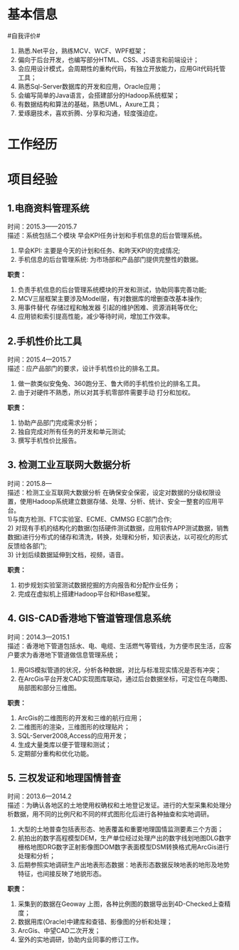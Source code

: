 # 基本信息 #



#自我评价#
1)	熟悉.Net平台，熟练MCV、WCF、WPF框架；  
2)	偏向于后台开发，也编写部分HTML、CSS、JS语言和前端设计；  
3)  会应用设计模式，会周期性的重构代码，有独立开放能力，应用Git代码托管工具；  
4)	熟悉Sql-Server数据库的开发和应用，Oracle应用；  
4)	会编写简单的Java语言，会搭建部分的Hadoop系统框架；  
5)  有数据结构和算法的基础，熟悉UML，Axure工具；  
6)	爱琢磨技术，喜欢折腾、分享和沟通，轻度强迫症。

# 工作经历 #


# 项目经验 #

## 1.电商资料管理系统
时间：2015.3——2015.7  
描述：系统包括二个模块 早会KPI任务计划和手机信息的后台管理系统。  
1)	早会KPI: 主要是今天的计划和任务、和昨天KPI的完成情况;  
2)	手机信息的后台管理系统: 为市场部和产品部门提供完整性的数据。  

**职责：**  
1) 负责手机信息的后台管理系统模块的开发和测试，协助同事完善功能;  
2) MCV三层框架主要涉及Model层，有对数据库的增删查改基本操作;  
3) 用事件替代 存储过程和触发器 引起的维护困难、资源消耗等优化;  
4) 应用锁和索引提高性能，减少等待时间，增加工作效率。  

## 2.手机性价比工具  
时间：2015.4—2015.7  
描述：应产品部门的要求，设计手机性价比的排名工具。  
1) 做一款类似安兔兔、360跑分王、鲁大师的手机性价比的排名工具。  
2) 由于对硬件不熟悉，所以对其手机零部件需要手动 打分和加权。
  
**职责：**  
1) 协助产品部门完成需求分析；  
2) 独自完成对所有任务的开发和单元测试;  
3) 撰写手机性价比报告。

## 3. 检测工业互联网大数据分析 ##
时间：2015.8—  
描述：检测工业互联网大数据分析 在确保安全保密，设定对数据的分级权限设置，使用Hadoop系统建立数据存储、处理、分析、统计、安全一整套的应用平台。  
1)与南方检测、FTC实验室、ECME、CMMSG EC部门合作;    
2) 对现有手机的结构化的数据(包括硬件测试数据，应用软件APP测试数据，销售数据)进行分布式的储存和清洗，转换，处理和分析，知识表达，以可视化的形式反馈给各部门;  
3) 计划后续数据延伸到文档，视频，语音。 
 
**职责：**  
1) 初步规划实验室测试数据挖掘的方向报告和分配作业任务；  
2) 完成在虚拟机上搭建Hadoop平台和HBase框架。

## 4. GIS-CAD香港地下管道管理信息系统 ##
时间：2014.3—2015.1  
描述：香港地下管道包括水、电、电缆、生活燃气等管线，为方便市民生活，应客户要求为香港地下管道做信息管理系统；  
1) 用GIS模拟管道的状况，分析各种数据，对比与标准现实情况是否有冲突；  
2) 在ArcGis平台开发CAD实现图库联动，通过后台数据坐标，可定位在鸟瞰图、局部图和部分三维图。  

**职责：**   
1) ArcGis的二维图形的开发和三维的航行应用；  
2) 二维图形的渲染，三维图形的纹理贴片；  
3) SQL-Server2008,Access的应用开发；  
4) 生成大量类库以便于管理和测试；    
5) 定期部分重构和优化功能。  

## 5. 三权发证和地理国情普查 ##
时间：2013.6—2014.2  
描述：为确认各地区的土地使用权确权和土地登记发证。进行的大型采集和处理分析数据，用不同的比例尺和不同的样式图形化后进行各种抽查和实地调研。  
1) 大型的土地普查包括表形态、地表覆盖和重要地理国情监测要素三个方面；  
2) 航拍出的数字高程模型DEM，生产单位经过处理产出的数字线划地图DLG数字栅格地图DRG数字正射影像图DOM数字表面模型DSM转换格式用ArcGis进行处理和分析；  
3) 后期参照实地调研生产出地表形态数据：地表形态数据反映地表的地形及地势特征，也间接反映了地貌形态。  

**职责：**  
1) 采集到的数据在Geoway 上图，各种比例图的数据导出到4D-Checked上查精度；  
2) 数据用库(Oracle)中建库和查错、影像图的分析和处理；  
3) ArcGis、中望CAD二次开发；  
4) 室外的实地调研，协助内业同事的修订工作。
